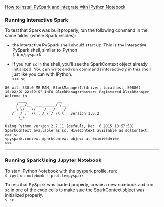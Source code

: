 


[How to Install PySpark and Integrate with IPython Notebook](https://www.dataquest.io/blog/installing-pyspark/)  

### Running Interactive Spark

To test that Spark was built properly, run the following command in the same folder (where Spark resides):

* the interactive PySpark shell should start up. This is the interactive PySpark shell, similar to IPython  
`$ bin/pyspark`  

* if you run `sc` in the shell, you’ll see the SparkContext object already initialized. You can write and run commands interactively in this shell just like you can with IPython.  
`>>> sc` 

```
86 with 530.0 MB RAM, BlockManagerId(driver, localhost, 50886)
16/02/20 22:59:57 INFO BlockManagerMaster: Registered BlockManager
Welcome to
      ____              __
     / __/__  ___ _____/ /__
    _\ \/ _ \/ _ `/ __/  '_/
   /__ / .__/\_,_/_/ /_/\_\   version 1.5.2
      /_/

Using Python version 2.7.11 (default, Dec  6 2015 18:57:58)
SparkContext available as sc, HiveContext available as sqlContext.
>>> sc
<pyspark.context.SparkContext object at 0x10396d910>
>>> 
```

---

### Running Spark Using Jupyter Notebook

To start IPython Notebook with the pyspark profile, run:  
`$ ipython notebook --profile=pyspark`  

To test that PySpark was loaded properly, create a new notebook and run `sc` in one of the code cells to make sure the SparkContext object was initialized properly.  
`$ sc `





